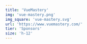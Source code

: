 ```yaml
---
title: 'VueMastery'
img: 'vue-mastery.png'
img_square: 'vue-mastery.svg'
url: 'https://www.vuemastery.com/'
tier: 'Sponsors'
size: 'h-12'
---
```

